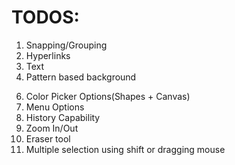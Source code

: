 # TODOS:

1. Snapping/Grouping
2. Hyperlinks
3. Text
4. Pattern based background
<!-- 5. Layers (https://konvajs.org/docs/react/zIndex.html) -->
6. Color Picker Options(Shapes + Canvas)
7. Menu Options
8. History Capability
9. Zoom In/Out
10. Eraser tool
11. Multiple selection using shift or dragging mouse
